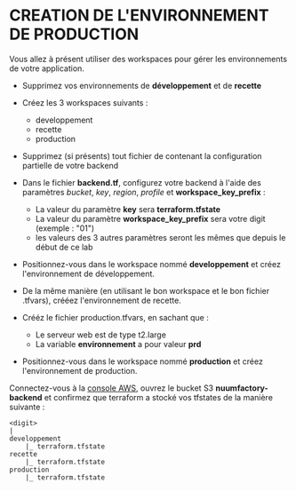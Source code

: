 # CREATION DE L'ENVIRONNEMENT DE PRODUCTION

Vous allez à présent utiliser des workspaces pour gérer les environnements de votre application.

- Supprimez vos environnements de **développement** et de **recette**

- Créez les 3 workspaces suivants :

    - developpement
    - recette
    - production

- Supprimez (si présents) tout fichier de contenant la configuration partielle de votre backend

- Dans le fichier **backend.tf**, configurez votre backend à l'aide des paramètres *bucket*, *key*, *region*, *profile* et **workspace_key_prefix** :

    - La valeur du paramètre **key** sera **terraform.tfstate**
    - La valeur du paramètre **workspace_key_prefix** sera votre digit (exemple : "01")
    - les valeurs des 3 autres paramètres seront les mêmes que depuis le début de ce lab

- Positionnez-vous dans le workspace nommé **developpement** et créez l'environnement de développement.

- De la même manière (en utilisant le bon workspace et le bon fichier .tfvars), crééez l'environnement de recette.

- Crééz le fichier production.tfvars, en sachant que :

    - Le serveur web est de type t2.large
    - La variable **environnement** a pour valeur **prd**

- Positionnez-vous dans le workspace nommé **production** et créez l'environnement de production.

Connectez-vous à la [console AWS](https://689995499512.signin.aws.amazon.com/console), ouvrez le bucket S3 **nuumfactory-backend** et confirmez que terraform a stocké vos tfstates de la manière suivante :

```
<digit>
|
developpement
    |_ terraform.tfstate
recette
    |_ terraform.tfstate
production
    |_ terraform.tfstate
```